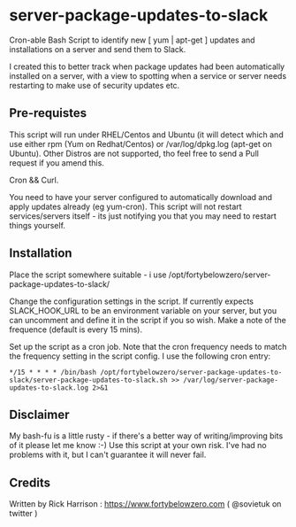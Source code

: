 # server-package-updates-to-slack

Cron-able Bash Script to identify new [ yum | apt-get ] updates and installations on a server and send them to Slack.

I created this to better track when package updates had been automatically installed on a server, with a view to spotting
when a service or server needs restarting to make use of security updates etc.

## Pre-requistes

This script will run under RHEL/Centos and Ubuntu (it will detect which and use either rpm (Yum on Redhat/Centos) or /var/log/dpkg.log (apt-get on Ubuntu). Other Distros are not supported, tho feel free to send a Pull request if you amend this.

Cron && Curl.

You need to have your server configured to automatically download and apply updates already (eg yum-cron). This script will not restart services/servers itself - its just notifying you that you may need to restart things yourself.

## Installation

Place the script somewhere suitable - i use /opt/fortybelowzero/server-package-updates-to-slack/

Change the configuration settings in the script. If currently expects SLACK_HOOK_URL to be an environment variable on your server, but you can uncomment and define it in the script if you so wish. Make a note of the frequence (default is every 15 mins).

Set up the script as a cron job. Note that the cron frequency needs to match the frequency setting in the script config.
I use the following cron entry:
```
*/15 * * * * /bin/bash /opt/fortybelowzero/server-package-updates-to-slack/server-package-updates-to-slack.sh >> /var/log/server-package-updates-to-slack.log 2>&1
```
## Disclaimer

My bash-fu is a little rusty - if there's a better way of writing/improving bits of it please let me know :-)
Use this script at your own risk. I've had no problems with it, but I can't guarantee it will never fail.

## Credits
Written by Rick Harrison : https://www.fortybelowzero.com ( @sovietuk on twitter )
